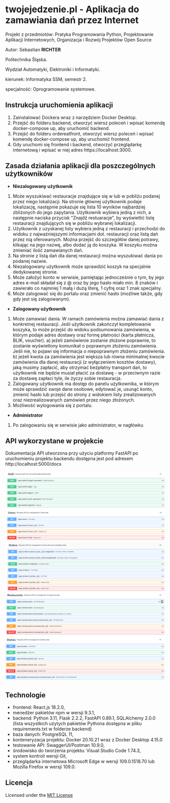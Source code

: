 # twojejedzenie.pl - Aplikacja do zamawiania dań przez Internet

Projekt z przedmiotów: Pratyka Programowania Python, Projektowanie Aplikacji Internetowych, Organizacja i Rozwój Projektów Open Source

Autor: Sebastian **RICHTER**

Politechnika Śląska.

Wydział Automatyki, Elektroniki i Informatyki.

kierunek: Informatyka SSM, semestr 2.

specjalność: Oprogramowanie systemowe.

## Instrukcja uruchomienia aplikacji

1. Zainstalować Dockera wraz z narzędziem Docker Desktop.
2. Przejść do folderu backend, otworzyć wiersz poleceń i wpisać komendę docker-compose up, aby uruchomić backend.
3. Przejść do folderu ordereatfront, otworzyć wiersz poleceń i wpisać komendę docker-compose up, aby uruchomić frontend.
4. Gdy uruchomi się frontend i backend, otworzyć przeglądarkę internetową i wpisać w niej adres https://localhost:3000.

## Zasada działania aplikacji dla poszczególnych użytkowników

- **Niezalogowany użytkownik**

1. Może wyszukiwać restauracje znajdujące się w lub w pobliżu podanej przez niego lokalizacji. Na stronie głównej użytkownik
   podaje lokalizację, następnie pokazuje się lista 10 wyników najbardziej zbliżonych do jego zapytania. Użytkownik wybiera jedną z nich, a następnie
   naciska przycisk "Znajdź restuaracje", by wyświetlić listę restauracji znajdujących się w pobliżu wybranej lokalizacji.
2. Użytkownik z uzyskanej listy wybiera jedną z restauracji i przechodzi do widoku z najważniejszymi informacjami dot. restauracji oraz listą dań przez nią
   oferowanych. Można przejść do szczegółów danej potrawy, klikając na jego nazwę, albo dodać ją do koszyka. W koszyku można zmieniać ilość zamawianych dań.
3. Na stronie z listą dań dla danej restauracji można wyszukiwać dania po podanej nazwie.
4. Niezalogowany użytkownik może sprawdzić koszyk na specjalnie dedykowanej stronie.
5. Może założyć konto w serwisie, pamiętając jednocześnie o tym, by jego adres e-mail składał się z @ oraz by jego hasło miało min. 8 znaków i zawierało co najmniej
   1 małą i dużą literę, 1 cyfrę oraz 1 znak specjalny.
6. Może zalogować się do portalu oraz zmienić hasło (możliwe także, gdy gdy jest się zalogowanym).

- **Zalogowany użytkownik**

1. Może zamawiać dania. W ramach zamówienia można zamawiać dania z konkretnej restauracji. Jeśli użytkownik zakończył kompletowanie koszyka, to może przejść
   do widoku podsumowania zamówienia, w którym podaje adres dostawy oraz formę płatności (karta płatnicza, BLIK, voucher).
   a) jeżeli zamówienie zostanie złożone poprawnie, to zostanie wyświetlony komunikat o poprawnym złożeniu zamówienia. Jeśli nie, to pojawi się informacja o niepoprawnym
   złożeniu zamówienia.
   b) jeżeli kwota za zamówienia jest większa lub równa minimalnej kwocie zamówienia dla danej restauracji (z wyłączeniem kosztów dostawy), jaką musimy zapłacić, aby otrzymać bezpłatny transport dań, to użytkownik nie będzie musiał płacić za dostawę - w przeciwnym razie za dostawę zapłaci tyle, ile życzy sobie restauracja.
2. Zalogowany użytkownik ma dostęp do panelu użytkownika, w którym może sprawdzić swoje dane osobowe, edytować je, usunąć konto, zmienić hasło lub przejść do strony
   z widokiem listy zrealizowanych oraz niezrealizowanych zamówień przez niego złożonych.
3. Możliwość wylogowania się z portalu.

- **Administrator**

1. Po zalogowaniu się w serwisie jako administrator, w nagłówku

## API wykorzystane w projekcie

Dokumentacja API utworzona przy użyciu platformy FastAPI po uruchomieniu projektu backendu dostępna jest pod adresem http://localhost:5000/docs

![alt text](doc/apicz1.png)
![alt text](doc/apicz2.png)
![alt text](doc/apicz3.png)
![alt text](doc/apicz4.png)

## Technologie

- frontend: React.js 18.2.0,
- menedżer pakietów npm w wersji 9.3.1,
- backend: Python 3.11, Flask 2.2.2, FastAPI 0.89.1, SQLAlchemy 2.0.0
  (lista wszystkich użytych pakietów Pythona dostępna w pliku requirements.txt w folderze backend)
- baza danych: PostgreSQL 11,
- konteneryzacja projektu: Docker 20.10.21 wraz z Docker Desktop 4.15.0
- testowanie API: SwaggerUI/Postman 10.9.0,
- środowisko do tworzenia projektu: Visual Studio Code 1.74.3,
- system kontroli wersji Git,
- przeglądarka internetowa Microsoft Edge w wersji 109.0.1518.70 lub Mozilla Firefox w wersji 109.0.

## Licencja

Licensed under the [MIT License](LICENSE)
